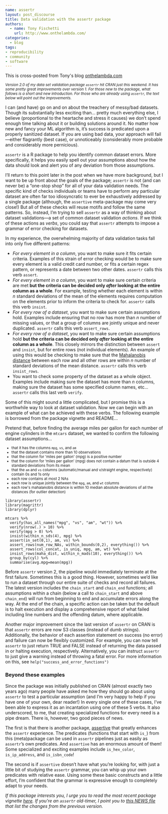 ```yaml
---
name: assertr
layout: post_discourse
title: Data validation with the assertr package
authors:
  - name: Tony Fischetti
    url: http://www.onthelambda.com/
categories:
  - blog
tags:
- reproducibility
- community
- software
---
```


<div class="alert alert-info" role="alert">
This is cross-posted from Tony's blog <a href="http://www.onthelambda.com/2017/03/20/data-validation-with-the-assertr-package/" target="_blank">onthelambda.com</a>
</div>

<small>*Version 2.0 of my data set validation package `assertr` hit CRAN just this weekend. It has some pretty great improvements over version 1. For those new to the package, what follows is a short and new introduction. For those who are already using `assertr`, the text below will point out the improvements.*</small>

I can (and have) go on and on about the treachery of messy/bad datasets. Though its substantially less exciting than… pretty much everything else, I believe (proportional to the heartache and stress it causes) we don’t spend enough time talking about it or building solutions around it. No matter how new and fancy your ML algorithm is, it’s success is predicated upon a properly sanitized dataset. If you are using bad data, your approach will fail—either flagrantly (best case), or unnoticeably (considerably more probable and considerably more pernicious).

`assertr` is a R package to help you identify common dataset errors. More specifically, it helps you easily spell out your assumptions about how the data should look and alert you of any deviation from those assumptions.

I’ll return to this point later in the post when we have more background, but I want to be up front about the goals of the package; `assertr` is not (and can never be) a “one-stop shop” for all of your data validation needs. The specific kind of checks individuals or teams have to perform any particular dataset are often far too idiosyncratic to ever be exhaustively addressed by a single package (although, the `assertive` meta-package may come very close!) But all of these checks will reuse motifs and follow the same patterns. So, instead, I’m trying to sell `assertr` as a way of thinking about dataset validations—a set of common dataset validation *actions*. If we think of these actions as *verbs*, you could say that `assertr` attempts to impose a grammar of error checking for datasets.

In my experience, the overwhelming majority of data validation tasks fall into only five different patterns:

  * *For every element in a column*, you want to make sure it fits certain criteria. Examples of this strain of error checking would be to make sure every element is a valid credit card number, or fits a certain regex pattern, or represents a date between two other dates. `assertr` calls this verb `assert`.
  * *For every element in a column*, you want to make sure certain criteria are met **but the criteria can be decided only *after* looking at the entire column as a whole**. For example, testing whether each element is within *n* standard deviations of the mean of the elements requires computation on the elements prior to inform the criteria to check for. `assertr` calls this verb `insist`.
  * *For every row of a dataset*, you want to make sure certain assumptions hold. Examples include ensuring that no row has more than *n* number of missing values, or that a group of columns are jointly unique and never duplicated. `assertr` calls this verb `assert_rows`.
  * *For every row of a dataset*, you want to make sure certain assumptions hold **but the criteria can be decided only *after* looking at the entire column as a whole**. This closely mirrors the distinction between `assert` and `insist`, but for entire rows (not individual elements). An example of using this would be checking to make sure that the [Mahalanobis distance](https://en.wikipedia.org/wiki/Mahalanobis_distance) between each row and all other rows are within *n* number of standard deviations of the mean distance. `assertr` calls this verb `insist_rows`.
  * You want to check some property of the dataset as a whole object. Examples include making sure the dataset has more than *n* columns, making sure the dataset has some specified column names, etc… `assertr` calls this last verb `verify`.

Some of this might sound a little complicated, but I promise this is a worthwhile way to look at dataset validation. Now we can begin with an example of what can be achieved with these verbs. The following example is borrowed from the package vignette and README…

Pretend that, before finding the average miles per gallon for each number of engine cylinders in the `mtcars` dataset, we wanted to confirm the following dataset assumptions…
<small>

  * that it has the columns `mpg`, `vs`, and `am`
  * that the dataset contains more than 10 observations
  * that the column for 'miles per gallon' (mpg) is a positive number
  * that the column for ‘miles per gallon’ (mpg) does not contain a datum that is outside 4 standard deviations from its mean
  * that the `am` and `vs` columns (automatic/manual and v/straight engine, respectively) contain 0s and 1s only
  * each row contains at most 2 NAs
  * each row is unique jointly between the `mpg`, `am`, and `wt` columns
  * each row's mahalanobis distance is within 10 median absolute deviations of all the distances (for outlier detection)

</small>

```{r results='hide', warning=FALSE, comment=FALSE, warning=FALSE, message=FALSE}
library(assertr)
library(magrittr)
library(dplyr)

mtcars %>%
  verify(has_all_names("mpg", "vs", "am", "wt")) %>%
  verify(nrow(.) > 10) %>%
  verify(mpg > 0) %>%
  insist(within_n_sds(4), mpg) %>%
  assert(in_set(0,1), am, vs) %>%
  assert_rows(num_row_NAs, within_bounds(0,2), everything()) %>%
  assert_rows(col_concat, is_uniq, mpg, am, wt) %>%
  insist_rows(maha_dist, within_n_mads(10), everything()) %>%
  group_by(cyl) %>%
  summarise(avg.mpg=mean(mpg))
```

Before `assertr` version 2, the pipeline would immediately terminate at the first failure. Sometimes this is a good thing. However, sometimes we’d like to run a dataset through our entire suite of checks and record all failures. The latest version includes the `chain_start` and `chain_end` functions; all assumptions within a chain (below a call to `chain_start` and above `chain_end`) will run from beginning to end and accumulate errors along the way. At the end of the chain, a specific action can be taken but the default is to halt execution and display a comprehensive report of what failed including line numbers and the offending datum, where applicable.

Another major improvement since the last version of `assertr` on CRAN is that `assertr` errors are now S3 classes (instead of dumb strings). Additionally, the behavior of each assertion statement on success (no error) and failure can now be flexibly customized. For example, you can now tell `assertr` to just return TRUE and FALSE instead of returning the data passed in or halting execution, respectively. Alternatively, you can instruct `assertr` to just give a warning instead of throwing a fatal error. For more information on this, see `help("success_and_error_functions")`

### Beyond these examples
Since the package was initially published on CRAN (almost exactly two years ago) many people have asked me how they should go about using `assertr` to test a particular assumption (and I’m very happy to help if you have one of your own, dear reader!) In every single one of these cases, I’ve been able to express it as an incantation using one of these 5 verbs. It also underscored, to me, that creating specialized functions for every need is a pipe dream. There is, however, two good pieces of news.

The first is that there is another package, [assertive](https://CRAN.R-project.org/package=assertive) that greatly enhances the `assertr` experience. The predicates (functions that start with `is_`) from this (meta)package can be used in `assertr` pipelines just as easily as `assertr`’s own predicates. And `assertive` has an enormous amount of them! Some specialized and exciting examples include `is_hex_color`, `is_ip_address`, and `is_isbn_code`!

The second is if `assertive` doesn’t have what you’re looking for, with just a little bit of studying the `assertr` grammar, you can whip up your own predicates with relative ease. Using some these basic constructs and a little effort, I’m confident that the grammar is expressive enough to completely adapt to your needs.

*If this package interests you, I urge you to read the most recent package vignette [here](https://cran.rstudio.com/web/packages/assertr/vignettes/assertr.html). If you're an `assertr` old-timer, I point you to [this NEWS file](https://cran.rstudio.com/web/packages/assertr/NEWS) that list the changes from the previous version.*

